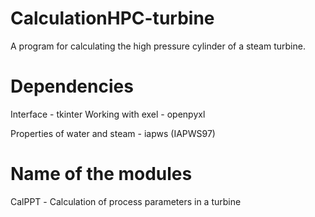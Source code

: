 # CalculationHPC-turbine

A program for calculating the high pressure cylinder of a steam turbine.

# Dependencies

Interface - tkinter
Working with exel - openpyxl

Properties of water and steam - iapws (IAPWS97)

# Name of the modules

CalPPT - Сalculation of process parameters in a turbine
